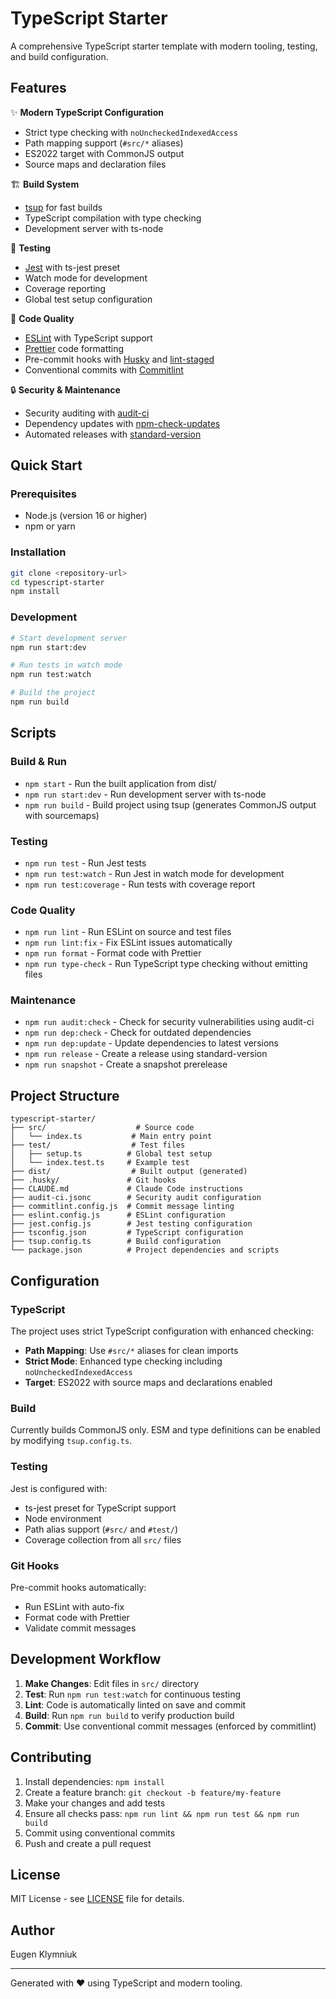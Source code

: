 # TypeScript Starter

A comprehensive TypeScript starter template with modern tooling, testing, and build configuration.

## Features

✨ **Modern TypeScript Configuration**
- Strict type checking with `noUncheckedIndexedAccess`
- Path mapping support (`#src/*` aliases)
- ES2022 target with CommonJS output
- Source maps and declaration files

🏗️ **Build System**
- [tsup](https://github.com/egoist/tsup) for fast builds
- TypeScript compilation with type checking
- Development server with ts-node

🧪 **Testing**
- [Jest](https://jestjs.io/) with ts-jest preset
- Watch mode for development
- Coverage reporting
- Global test setup configuration

📏 **Code Quality**
- [ESLint](https://eslint.org/) with TypeScript support
- [Prettier](https://prettier.io/) code formatting
- Pre-commit hooks with [Husky](https://typicode.github.io/husky/) and [lint-staged](https://github.com/okonet/lint-staged)
- Conventional commits with [Commitlint](https://commitlint.js.org/)

🔒 **Security & Maintenance**
- Security auditing with [audit-ci](https://github.com/IBM/audit-ci)
- Dependency updates with [npm-check-updates](https://github.com/raineorshine/npm-check-updates)
- Automated releases with [standard-version](https://github.com/conventional-changelog/standard-version)

## Quick Start

### Prerequisites

- Node.js (version 16 or higher)
- npm or yarn

### Installation

```bash
git clone <repository-url>
cd typescript-starter
npm install
```

### Development

```bash
# Start development server
npm run start:dev

# Run tests in watch mode
npm run test:watch

# Build the project
npm run build
```

## Scripts

### Build & Run
- `npm start` - Run the built application from dist/
- `npm run start:dev` - Run development server with ts-node
- `npm run build` - Build project using tsup (generates CommonJS output with sourcemaps)

### Testing
- `npm run test` - Run Jest tests
- `npm run test:watch` - Run Jest in watch mode for development
- `npm run test:coverage` - Run tests with coverage report

### Code Quality
- `npm run lint` - Run ESLint on source and test files
- `npm run lint:fix` - Fix ESLint issues automatically
- `npm run format` - Format code with Prettier
- `npm run type-check` - Run TypeScript type checking without emitting files

### Maintenance
- `npm run audit:check` - Check for security vulnerabilities using audit-ci
- `npm run dep:check` - Check for outdated dependencies
- `npm run dep:update` - Update dependencies to latest versions
- `npm run release` - Create a release using standard-version
- `npm run snapshot` - Create a snapshot prerelease

## Project Structure

```
typescript-starter/
├── src/                    # Source code
│   └── index.ts           # Main entry point
├── test/                  # Test files
│   ├── setup.ts          # Global test setup
│   └── index.test.ts     # Example test
├── dist/                  # Built output (generated)
├── .husky/               # Git hooks
├── CLAUDE.md             # Claude Code instructions
├── audit-ci.jsonc        # Security audit configuration
├── commitlint.config.js  # Commit message linting
├── eslint.config.js      # ESLint configuration
├── jest.config.js        # Jest testing configuration
├── tsconfig.json         # TypeScript configuration
├── tsup.config.ts        # Build configuration
└── package.json          # Project dependencies and scripts
```

## Configuration

### TypeScript

The project uses strict TypeScript configuration with enhanced checking:

- **Path Mapping**: Use `#src/*` aliases for clean imports
- **Strict Mode**: Enhanced type checking including `noUncheckedIndexedAccess`
- **Target**: ES2022 with source maps and declarations enabled

### Build

Currently builds CommonJS only. ESM and type definitions can be enabled by modifying `tsup.config.ts`.

### Testing

Jest is configured with:
- ts-jest preset for TypeScript support
- Node environment
- Path alias support (`#src/` and `#test/`)
- Coverage collection from all `src/` files

### Git Hooks

Pre-commit hooks automatically:
- Run ESLint with auto-fix
- Format code with Prettier
- Validate commit messages

## Development Workflow

1. **Make Changes**: Edit files in `src/` directory
2. **Test**: Run `npm run test:watch` for continuous testing
3. **Lint**: Code is automatically linted on save and commit
4. **Build**: Run `npm run build` to verify production build
5. **Commit**: Use conventional commit messages (enforced by commitlint)

## Contributing

1. Install dependencies: `npm install`
2. Create a feature branch: `git checkout -b feature/my-feature`
3. Make your changes and add tests
4. Ensure all checks pass: `npm run lint && npm run test && npm run build`
5. Commit using conventional commits
6. Push and create a pull request

## License

MIT License - see [LICENSE](LICENSE) file for details.

## Author

Eugen Klymniuk

---

Generated with ❤️ using TypeScript and modern tooling.